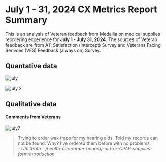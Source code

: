 # July 1 - 31, 2024 CX Metrics Report Summary

This is an analysis of Veteran feedback from Medallia on medical supplies reordering experience for **July 1 - July 31, 2024**. The sources of Veteran feedback are from A11 Satisfaction (intercept) Survey and Veterans Facing Serivces (VFS) Feedback (always on) Survey. 

## Quantative data 

![july](https://github.com/user-attachments/assets/99d10a9c-2c4c-4696-be10-73276a52adbc)

![july 2](https://github.com/user-attachments/assets/c8456957-4fbc-41b6-b2ef-a30539ebf1bb)



## Qualitative data 

#### Comments from Veterans 
![july7](https://github.com/user-attachments/assets/5886d7ff-fafa-4c1c-8021-1aaa5e927221)

> Trying to order wax traps for my hearing aids.  Told  my records can not be found.  Why?  I've ordered them before with no problems.<br>
*- URL:Path - /health-care/order-hearing-aid-or-CPAP-supplies-form/introduction*
